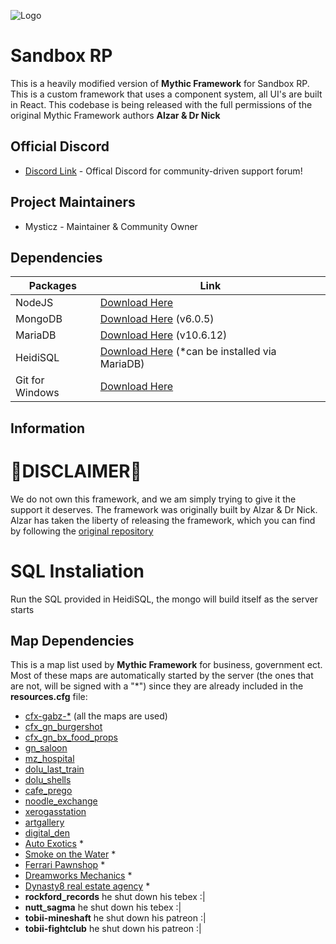 ![Logo](https://i.ibb.co/Tm01NWq/banner.png)
# Sandbox RP
This is a heavily modified version of **Mythic Framework** for Sandbox RP. This is a custom framework that uses a component system, all UI's are built in React. This codebase is being released with the full permissions of the original Mythic Framework authors **Alzar & Dr Nick**


## Official Discord
- [Discord Link](https://discord.gg/caJrDBGv3h) - Offical Discord for community-driven support forum!



## Project Maintainers
- Mysticz - Maintainer & Community Owner


## Dependencies

| Packages          | Link                                                                |
| ----------------- | ------------------------------------------------------------------ |
| NodeJS | [Download Here](https://nodejs.org/en/download?text=+) |
| MongoDB | [Download Here](https://www.mongodb.com/try/download/community) (v6.0.5) |
| MariaDB | [Download Here](https://mariadb.org/download/?t=mariadb&p=mariadb&r=10.6.12&os=windows&cpu=x86_64&pkg=msi&m=acorn) (v10.6.12)
| HeidiSQL | [Download Here](https://www.heidisql.com/download.php) (*can be installed via MariaDB)
| Git for Windows | [Download Here](https://git-scm.com/download/win)


## Information

# 🚧DISCLAIMER🚧
We do not own this framework, and we am simply trying to give it the support it deserves. The framework was originally built by Alzar & Dr Nick. Alzar has taken the liberty of releasing the framework, which you can find by following the [original repository](https://github.com/BadCodesGG/sandbox-fivem) 


# SQL Instaliation
Run the SQL provided in HeidiSQL, the mongo will build itself as the server starts


## Map Dependencies
This is a map list used by **Mythic Framework** for business, government ect.
Most of these maps are automatically started by the server (the ones that are not, will be signed with a "*") since they are already included in the **resources.cfg** file:

- [cfx-gabz-*](https://fivem.gabzv.com/category/subscription) (all the maps are used)
- [cfx_gn_burgershot](https://gnstud.io/products/burgershot)
- [cfx_gn_bx_food_props](https://gnstud.io/collections/props)
- [gn_saloon](https://gnstud.io/products/black-woods-saloon)
- [mz_hospital](https://gnstud.io/collections/medical/products/mount-zonah-hospital)
- [dolu_last_train](https://dolu.tebex.io/package/4465265)
- [dolu_shells](https://dolu.tebex.io/package/5141128)
- [cafe_prego](https://artex.tebex.io/package/6084340)
- [noodle_exchange](https://fivem.map4all-shop.com/package/4967545)
- [xerogasstation](https://fivem.map4all-shop.com/package/5342855)
- [artgallery](https://www.k4mb1maps.com/package/4672250)
- [digital_den](https://patoche-mapping.tebex.io/package/5171582)
- [Auto Exotics](https://lb-customs.tebex.io/package/4339272) *
- [Smoke on the Water](https://mrhunter.tebex.io/package/5198707) *
- [Ferrari Pawnshop](https://www.k4mb1maps.com/package/4672248) *
- [Dreamworks Mechanics](https://juniors-interiors.tebex.io/category/1930382) *
- [Dynasty8 real estate agency](https://forum.cfx.re/t/mlo-dynasty8-real-estate-agency/1842152) *
- **rockford_records** he shut down his tebex :|
- **nutt_sagma** he shut down his tebex :|
- **tobii-mineshaft** he shut down his patreon :|
- **tobii-fightclub** he shut down his patreon :|
